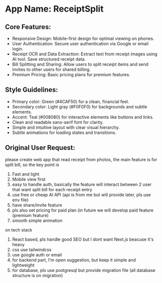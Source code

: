 # **App Name**: ReceiptSplit

## Core Features:

- Responsive Design: Mobile-first design for optimal viewing on phones.
- User Authentication: Secure user authentication via Google or email login.
- Receipt OCR and Data Extraction: Extract text from receipt images using AI tool. Save structured receipt data.
- Bill Splitting and Sharing: Allow users to split receipt items and send invites to other users for shared billing.
- Premium Pricing: Basic pricing plans for premium features.

## Style Guidelines:

- Primary color: Green (#4CAF50) for a clean, financial feel.
- Secondary color: Light gray (#F0F0F0) for backgrounds and subtle elements.
- Accent: Teal (#008080) for interactive elements like buttons and links.
- Clean and readable sans-serif font for clarity.
- Simple and intuitive layout with clear visual hierarchy.
- Subtle animations for loading states and transitions.

## Original User Request:
please create web app that read receipt from photos, the main feature is for split bill, so the key point is

1. Fast and light
2. Mobile view first
3. easy to handle auth, basically the feature will interact between 2 user that want split bill for each receipt entry 
4. use free or cheap AI API (api is from me but will provide later, pls use env file)
5. have share/invite feature 
6. pls also set pricing for paid plan (in future we will develop paid feature (premium feature)
6. smooth simple animation

on tech stack
1. React based, pls handle good SEO but I dont want Next.js beacuse it's heavy
2. css use tailwindcss
3. use google auth or email 
4. for backend part, I'm open suggestion, but keep it simple and lightweight 
5. for database, pls use postgresql but provide migration file (all database structure is on migration)
  